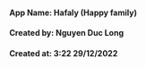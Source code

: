 #### App Name: Hafaly (Happy family)
#### Created by: Nguyen Duc Long
#### Created at: 3:22 29/12/2022

